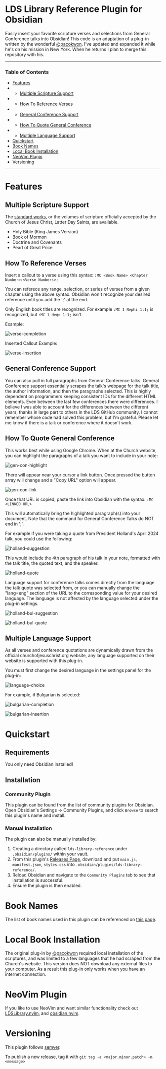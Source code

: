 # LDS Library Reference Plugin for Obsidian

Easily insert your favorite scripture verses and selections from General Conference talks into Obsidian!
This code is an adaptation of a plug-in written by the wonderful [@pacokwon](https://github.com/pacokwon/obsidian-lds-scriptures-plugin). I've updated and expanded it while he's on his mission in New York. When he returns I plan to merge this repository with his.

---

### Table of Contents

- [Features](#features)
- - [Multiple Scripture Support](#multiple-scripture-support)
- - [How To Reference Verses](#how-to-reference-verses)
- - [General Conference Support](#general-conference-support)
- - [How To Quote General Conference](#how-to-quote-general-conference)
- - [Multiple Language Support](#multiple-language-support)
- [Quickstart](#quickstart)
- [Book Names](#book-names)
- [Local Book Installation](#local-book-installation)
- [NeoVim Plugin](#neovim-plugin)
- [Versioning](#versioning)

---

# Features

## Multiple Scripture Support

The [standard works](https://www.churchofjesuschrist.org/study/manual/gospel-topics/standard-works?lang=eng), or the volumes of scripture officially accepted by the Church of Jesus Christ, Latter Day Saints, are available.

- Holy Bible (King James Version)
- Book of Mormon
- Doctrine and Covenants
- Pearl of Great Price

## How To Reference Verses

Insert a callout to a verse using this syntax: `:MC <Book Name> <Chapter Number>:<Verse Numbers>;`

You can referece any range, selection, or series of verses from a given chapter using the above syntax. Obsidian won't recognize your desired reference until you add the ';' at the end.

Only English book titles are recognized. For example `:MC 1 Nephi 1:1;` is recognized, but `:MC 1 Нефи 1:1;` isn't.

Example:

![verse-completion](https://github.com/ingiestein/obsidian-lds-scriptures-plugin/blob/c41c4a178780728fea74e39847fa780191070db0/assets/images/MC%201%20Nephi11.png)

Inserted Callout Example:

![verse-insertion](https://github.com/ingiestein/obsidian-lds-scriptures-plugin/blob/c41c4a178780728fea74e39847fa780191070db0/assets/images/1%20Nephi11.png)

## General Conference Support

You can also pull in full paragraphs from General Conference talks. General Conference support essentially scrapes the talk's webpage for the talk title, the author information, and then the paragraphs selected. This is highly dependent on programmers keeping consistent IDs for the different HTML elements. Even between the last few conferences there were differences. I believe I was able to account for the differences between the different years, thanks in large part to others in the LDS GitHub community. I cannot remember whose code had solved this problem, but I'm grateful. Please let me know if there is a talk or conference where it doesn't work.

## How To Quote General Conference

This works best while using Google Chrome. When at the Church website, you can highlight the paragraphs of a talk you want to include in your note:

![gen-con-highlight](https://github.com/ingiestein/obsidian-lds-scriptures-plugin/blob/c41c4a178780728fea74e39847fa780191070db0/assets/images/Conference%20Highlight%201.png)

There will appear near your cursor a link button. Once pressed the button array will change and a "Copy URL" option will appear.

![gen-con-link](https://github.com/ingiestein/obsidian-lds-scriptures-plugin/blob/c41c4a178780728fea74e39847fa780191070db0/assets/images/Conference%20Highlight%202.png)

Once that URL is copied, paste the link into Obsidian with the syntax: `:MC <LINKED URL>`

This will automatically bring the highlighted paragraph(s) into your document. Note that the command for General Conference Talks do NOT end in ';'.

For example if you were taking a quote from President Holland's April 2024 talk, you could use the following:

![holland-suggestion](https://github.com/ingiestein/obsidian-lds-scriptures-plugin/blob/c41c4a178780728fea74e39847fa780191070db0/assets/images/MC%20Conference.png)

This would include the 4th paragraph of his talk in your note, formatted with the talk title, the quoted text, and the speaker.

![holland-quote](https://github.com/ingiestein/obsidian-lds-scriptures-plugin/blob/c41c4a178780728fea74e39847fa780191070db0/assets/images/Conference.png)

Language support for conference talks comes directly from the language the talk quote was selected from, or you can manually change the "lang=eng" section of the URL to the corresponding value for your desired language. The language is not affected by the language selected under the plug-in settings.

![holland-bul-suggestion](https://github.com/ingiestein/obsidian-lds-scriptures-plugin/blob/c41c4a178780728fea74e39847fa780191070db0/assets/images/MC%20Bulgarian%20Conference.png)

![holland-bul-quote](https://github.com/ingiestein/obsidian-lds-scriptures-plugin/blob/c41c4a178780728fea74e39847fa780191070db0/assets/images/Bulgarian%20Conference.png)

## Multiple Language Support

As all verses and conference quotations are dynamically drawn from the official churchofjesuschrist.org website, any language supported on their website is supported with this plug-in.

You must first change the desired language in the settings panel for the plug-in:

![language-choice](https://github.com/ingiestein/obsidian-lds-scriptures-plugin/blob/c41c4a178780728fea74e39847fa780191070db0/assets/images/settings.png)

For example, if Bulgarian is selected:

![bulgarian-completion](https://github.com/ingiestein/obsidian-lds-scriptures-plugin/blob/c41c4a178780728fea74e39847fa780191070db0/assets/images/Bulgarian%20MC%201%20Nephi11.png)

![bulgarian-insertion](https://github.com/ingiestein/obsidian-lds-scriptures-plugin/blob/c41c4a178780728fea74e39847fa780191070db0/assets/images/Bulgarian%201%20Nephi11.png)

# Quickstart

## Requirements

You only need Obsidian installed!

## Installation

### Community Plugin

This plugin can be found from the list of community plugins for Obsidian. Open Obsidian's Settings -> Community Plugins, and click `Browse` to search this plugin's name and install.

### Manual Installation

The plugin can also be manually installed by:

1. Creating a directory called `lds-library-reference` under `.obsidian/plugins/` within your vault.
2. From this plugin's [Releases Page](https://github.com/ingiestein/obsidian-lds-scriptures-plugin/releases), download and put `main.js`, `manifest.json`, `styles.css` into `.obsidian/plugins/lds-library-reference/`.
3. Reload Obsidian and navigate to the `Community Plugins` tab to see that installation is successful.
4. Ensure the plugin is then enabled.

# Book Names

The list of book names used in this plugin can be referenced on [this page](https://github.com/ingiestein/obsidian-lds-scriptures-plugin/blob/2988ddffcfb99dee5828656cef5d55e435b3a526/docs/BOOKS.md).

# Local Book Installation

The original plug-in by [@pacokwon](https://github.com/pacokwon/obsidian-lds-scriptures-plugin) required local installation of the scriptures, and was limited to a few languages that he had scraped from the Church's website. This version does NOT download any external files to your computer. As a result this plug-in only works when you have an internet connection.

# NeoVim Plugin

If you like to use NeoVim and want similar functionality check out [LDSLibrary.nvim](https://github.com/ingiestein/LDSLibrary.nvim), and [obsidian.nvim](https://github.com/epwalsh/obsidian.nvim).

<!-- # Development

## Build

Install dependencies:

```bash
yarn
```

Run build script:

```bash
yarn build
```

3 files will be created in the root directory: `main.js`, `manifest.json`, `styles.css` -->

# Versioning

This plugin follows [semver](https://semver.org/).

To publish a new release, tag it with `git tag -a <major.minor.patch> -m <message>`
